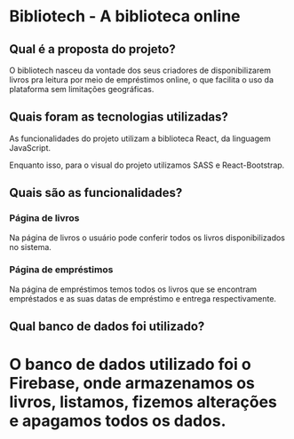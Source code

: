 # Bibliotech - A biblioteca online

## Qual é a proposta do projeto?

O bibliotech nasceu da vontade dos seus criadores de disponibilizarem livros pra leitura por meio de empréstimos online, o que facilita o uso da plataforma sem limitações geográficas.

## Quais foram as tecnologias utilizadas?

As funcionalidades do projeto utilizam a biblioteca React, da linguagem JavaScript.

Enquanto isso, para o visual do projeto utilizamos SASS e React-Bootstrap.

##  Quais são as funcionalidades?
### Página de livros
Na página de livros o usuário pode conferir todos os livros disponibilizados no sistema.

### Página de empréstimos
Na página de empréstimos temos todos os livros que se encontram empréstados e as suas datas de empréstimo e entrega respectivamente.

## Qual banco de dados foi utilizado?
# O banco de dados utilizado foi o Firebase, onde armazenamos os livros, listamos, fizemos alterações e apagamos todos os dados.


